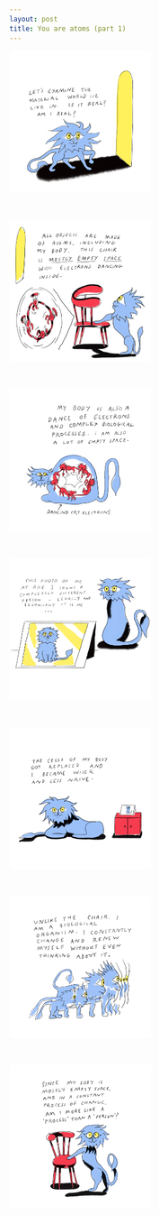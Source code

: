 ```yaml
---
layout: post
title: You are atoms (part 1)
---
```



<img src="/assets/images/you-are-atoms-1/1.png" width="50%" alt="Text reads: Let's examine the world we live in. Is it real? Am I real?">

<p>&nbsp;</p>

<img src="/assets/images/you-are-atoms-1/2.png" width="50%" alt="Text reads: All objects are made of atoms, including my body. This chair is mostly empty space with electrons dancing inside.">

<p>&nbsp;</p>

<img src="/assets/images/you-are-atoms-1/3.png" width="50%" alt="Text reads: My body is also a dance of electrons and complex biological processes. I am also a lot of empty space. ">

<p>&nbsp;</p>

<img src="/assets/images/you-are-atoms-1/4.png" width="50%" alt="Text reads: This photo of me at age 1 shows a completely different person - legally and technically it is me">

<p>&nbsp;</p>

<img src="/assets/images/you-are-atoms-1/5.png" width="50%" alt="Text reads: The cells of my body got replaced and I became wiser and less naive.">

<p>&nbsp;</p>

<img src="/assets/images/you-are-atoms-1/6.png" width="50%" alt="Text reads: Unlike the chair, I am a biological organism. I constantly change and renew myself without even thinking about it.">

<p>&nbsp;</p>

<img src="/assets/images/you-are-atoms-1/7.png" width="50%" alt="Text reads: Since my body is mostly empty space, and I’n in a constant process of change, am I more like a process than a person?">
